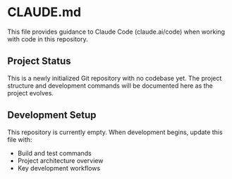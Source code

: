 # CLAUDE.md

This file provides guidance to Claude Code (claude.ai/code) when working with code in this repository.

## Project Status

This is a newly initialized Git repository with no codebase yet. The project structure and development commands will be documented here as the project evolves.

## Development Setup

This repository is currently empty. When development begins, update this file with:
- Build and test commands
- Project architecture overview
- Key development workflows